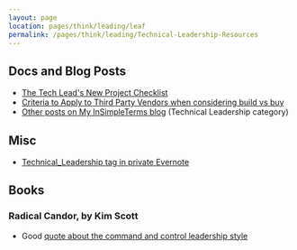 ```yaml
---
layout: page
location: pages/think/leading/leaf
permalink: /pages/think/leading/Technical-Leadership-Resources
---
```


## Docs and Blog Posts

- [The Tech Lead's New Project Checklist](https://insimpleterms.blog/the-tech-leads-new-project-checklist)
- [Criteria to Apply to Third Party Vendors when considering build vs buy](https://insimpleterms.blog/criteria-to-apply-to-third-party-vendors)
- [Other posts on My InSimpleTerms blog](https://insimpleterms.blog/category/technical-leadership) (Technical Leadership category)

## Misc

- [Technical_Leadership tag in private Evernote](https://www.evernote.com/client/web?login=true#?an=true&n=336a8f59-2773-44d1-a3c0-6a1eae463606&query=tag%1FTechnical_leadership%1FtagGuid%3A65db11f0-2449-6c04-794d-9cfb4b83c421%1Eview%3AVIEW%2FALL_NOTES&)

## Books

### Radical Candor, by Kim Scott

- Good [quote about the command and control leadership style](https://twitter.com/claresudbery/status/1294572041937592321?s=21) 
